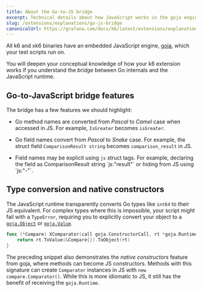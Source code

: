 ```yaml
---
title: About the Go-to-JS bridge
excerpt: Technical details about how JavaScript works in the goja engine.
slug: /extensions/explanations/go-js-bridge
canonicalUrl: https://grafana.com/docs/k6/latest/extensions/explanations/go-js-bridge/
---
```


All k6 and xk6 binaries have an embedded JavaScript engine, [goja](https://github.com/dop251/goja),
which your test scripts run on.

You will deepen your conceptual knowledge of how your k6 extension works if you understand the _bridge_ between Go internals and the JavaScript runtime. 

## Go-to-JavaScript bridge features

The bridge has a few features we should highlight:

- Go method names are converted from _Pascal_ to _Camel_ case when
  accessed in JS. For example, `IsGreater` becomes `isGreater`.

- Go field names convert from _Pascal_ to _Snake_ case. For example, the struct field `ComparisonResult string`
  becomes `comparison_result` in JS.

- Field names may be explicit using `js` struct tags. For example, declaring the field as <CodeInline>ComparisonResult string &grave;js:"result"&grave;</CodeInline>
  or hiding from JS using <CodeInline>&grave;js:"-"&grave;</CodeInline>.

## Type conversion and native constructors

The JavaScript runtime transparently converts Go types like `int64` to their JS equivalent.
For complex types where this is impossible, your script might fail with a `TypeError`, requiring you to explicitly convert
your object to a [`goja.Object`](https://pkg.go.dev/github.com/dop251/goja#Object) or [`goja.Value`](https://pkg.go.dev/github.com/dop251/goja#Value).

```go
func (*Compare) XComparator(call goja.ConstructorCall, rt *goja.Runtime) *goja.Object {
	return rt.ToValue(&Compare{}).ToObject(rt)
}
```

The preceding snippet also demonstrates the _native constructors_ feature from goja, where methods can become JS constructors.
Methods with this signature can create `Comparator` instances in JS with `new compare.Comparator()`.
While this is more idiomatic to JS, it still has the benefit of receiving the `goja.Runtime`.

